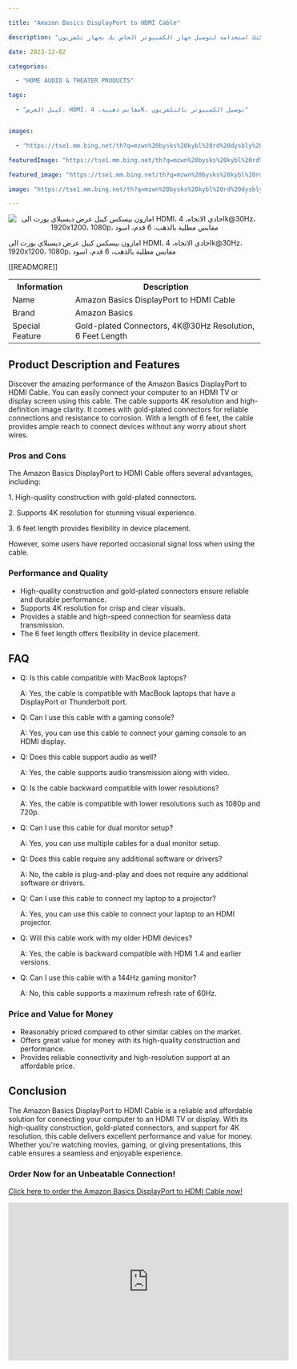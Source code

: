 ---
title: "Amazon Basics DisplayPort to HDMI Cable"
description: "تعرف على كيبل العرض الرائع هذا من أمازون بيسكس. يمكنك استخدامه لتوصيل جهاز الكمبيوتر الخاص بك بجهاز تلفزيون HDMI أو شاشة عرض بكل سهولة وسلاسة. يدعم الكيبل دقة 4K وتنقية الصورة عالية الوضوح. يأتي الكيبل بموصلات مطلية بالذهب لضمان جودة الاتصال ومقاومة التآكل. بطول 6 أقدام تكفي لتوصيل الأجهزة بسهولة دون قلق عن الأسلاك القصيرة."
date: 2023-12-02
categories:
  - "HOME AUDIO & THEATER PRODUCTS"
tags:
  - "كيبل العرض، HDMI، مقابس ذهبية، 4K، توصيل الكمبيوتر بالتلفزيون"

images:
  - "https://tse1.mm.bing.net/th?q=mzwn%20bysks%20kybl%20rd%20dysbly%20bwrt%20l%20hdmi%20hdy%20ltjh%204k%2030hz%201920x1200%201080p%20mqbs%20mtly%20bldhhb%206%20qdm%20swd%20kode%20asin%20b015ow3m1w%20tag%20indrajaya%2020"
featuredImage: "https://tse1.mm.bing.net/th?q=mzwn%20bysks%20kybl%20rd%20dysbly%20bwrt%20l%20hdmi%20hdy%20ltjh%204k%2030hz%201920x1200%201080p%20mqbs%20mtly%20bldhhb%206%20qdm%20swd%20kode%20asin%20b015ow3m1w%20tag%20indrajaya%2020"
featured_image: "https://tse1.mm.bing.net/th?q=mzwn%20bysks%20kybl%20rd%20dysbly%20bwrt%20l%20hdmi%20hdy%20ltjh%204k%2030hz%201920x1200%201080p%20mqbs%20mtly%20bldhhb%206%20qdm%20swd%20kode%20asin%20b015ow3m1w%20tag%20indrajaya%2020"
image: "https://tse1.mm.bing.net/th?q=mzwn%20bysks%20kybl%20rd%20dysbly%20bwrt%20l%20hdmi%20hdy%20ltjh%204k%2030hz%201920x1200%201080p%20mqbs%20mtly%20bldhhb%206%20qdm%20swd%20kode%20asin%20b015ow3m1w%20tag%20indrajaya%2020"
---

<center><img alt="امازون بيسكس كيبل عرض ديسبلاي بورت الى HDMI، احادي الاتجاه، 4k@30Hz، 1920x1200، 1080p، مقابس مطلية بالذهب، 6 قدم، اسود" src="https://tse1.mm.bing.net/th?q=image امازون بيسكس كيبل عرض ديسبلاي بورت الى HDMI، احادي الاتجاه، 4k@30Hz، 1920x1200، 1080p، مقابس مطلية بالذهب، 6 قدم، اسود (KODE ASIN=B015OW3M1W, TAG=indrajaya-20)"/></center>

<p>امازون بيسكس كيبل عرض ديسبلاي بورت الى HDMI، احادي الاتجاه، 4k@30Hz، 1920x1200، 1080p، مقابس مطلية بالذهب، 6 قدم، اسود</p>

<table>

<tr>

<th>Information</th>

<th>Description</th>

</tr>

<tr>

<td>Name</td>

<td>Amazon Basics DisplayPort to HDMI Cable</td>

</tr>

<tr>

<td>Brand</td>

<td>Amazon Basics</td>

</tr>

<tr>

<td>Special Feature</td>

 [[READMORE]] 



<td>Gold-plated Connectors, 4K@30Hz Resolution, 6 Feet Length</td>

</tr>

</table>

<h2>Product Description and Features</h2>

<p>Discover the amazing performance of the Amazon Basics DisplayPort to HDMI Cable. You can easily connect your computer to an HDMI TV or display screen using this cable. The cable supports 4K resolution and high-definition image clarity. It comes with gold-plated connectors for reliable connections and resistance to corrosion. With a length of 6 feet, the cable provides ample reach to connect devices without any worry about short wires.</p>

<h3>Pros and Cons</h3>

<p>The Amazon Basics DisplayPort to HDMI Cable offers several advantages, including:</p>

<p>1. High-quality construction with gold-plated connectors.</p>

<p>2. Supports 4K resolution for stunning visual experience.</p>

<p>3. 6 feet length provides flexibility in device placement.</p>

<p>However, some users have reported occasional signal loss when using the cable.</p>

<h3>Performance and Quality</h3>

<ul>

<li>High-quality construction and gold-plated connectors ensure reliable and durable performance.</li>

<li>Supports 4K resolution for crisp and clear visuals.</li>

<li>Provides a stable and high-speed connection for seamless data transmission.</li>

<li>The 6 feet length offers flexibility in device placement.</li>

</ul>

<h2>FAQ</h2>

<ul>

<li>Q: Is this cable compatible with MacBook laptops?</li>

<p>A: Yes, the cable is compatible with MacBook laptops that have a DisplayPort or Thunderbolt port.</p>

<li>Q: Can I use this cable with a gaming console?</li>

<p>A: Yes, you can use this cable to connect your gaming console to an HDMI display.</p>

<li>Q: Does this cable support audio as well?</li>

<p>A: Yes, the cable supports audio transmission along with video.</p>

<li>Q: Is the cable backward compatible with lower resolutions?</li>

<p>A: Yes, the cable is compatible with lower resolutions such as 1080p and 720p.</p>

<li>Q: Can I use this cable for dual monitor setup?</li>

<p>A: Yes, you can use multiple cables for a dual monitor setup.</p>

<li>Q: Does this cable require any additional software or drivers?</li>

<p>A: No, the cable is plug-and-play and does not require any additional software or drivers.</p>

<li>Q: Can I use this cable to connect my laptop to a projector?</li>

<p>A: Yes, you can use this cable to connect your laptop to an HDMI projector.</p>

<li>Q: Will this cable work with my older HDMI devices?</li>

<p>A: Yes, the cable is backward compatible with HDMI 1.4 and earlier versions.</p>

<li>Q: Can I use this cable with a 144Hz gaming monitor?</li>

<p>A: No, this cable supports a maximum refresh rate of 60Hz.</p>

</ul>

<h3>Price and Value for Money</h3>

<ul>

<li>Reasonably priced compared to other similar cables on the market.</li>

<li>Offers great value for money with its high-quality construction and performance.</li>

<li>Provides reliable connectivity and high-resolution support at an affordable price.</li>

</ul>

<h2>Conclusion</h2>

<p>The Amazon Basics DisplayPort to HDMI Cable is a reliable and affordable solution for connecting your computer to an HDMI TV or display. With its high-quality construction, gold-plated connectors, and support for 4K resolution, this cable delivers excellent performance and value for money. Whether you're watching movies, gaming, or giving presentations, this cable ensures a seamless and enjoyable experience.</p>

<h3>Order Now for an Unbeatable Connection!</h3>

<p><a href="https://www.amazon.com/dp/B015OW3M1W/?tag=indrajaya-20">Click here to order the Amazon Basics DisplayPort to HDMI Cable now!</a></p>

<iframe width="560" height="315" src="https://www.youtube.com/embed/3f3XMR1yQFk" title="امازون بيسكس كيبل عرض ديسبلاي بورت الى Hdmi، احادي الاتجاه، 4K@30Hz، 1920X1200، 1080P، مقابس مطلية بالذهب، 6 قدم، اسود (Kode Asin=B015Ow3M1W, Tag=Indrajaya-20)" frameborder="0" allow="accelerometer; autoplay; clipboard-write; encrypted-media; gyroscope; picture-in-picture; web-share" allowfullscreen></iframe>